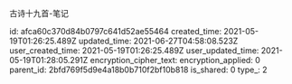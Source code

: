 古诗十九首-笔记

id: afca60c370d84b0797c641d52ae55464
created_time: 2021-05-19T01:26:25.489Z
updated_time: 2021-06-27T04:58:08.523Z
user_created_time: 2021-05-19T01:26:25.489Z
user_updated_time: 2021-05-19T01:28:05.291Z
encryption_cipher_text: 
encryption_applied: 0
parent_id: 2bfd769f5d9e4a18b0b710f2bf10b818
is_shared: 0
type_: 2